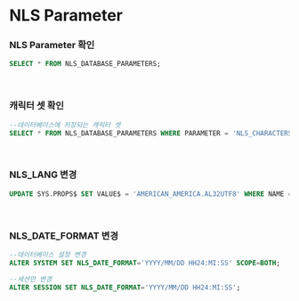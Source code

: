 NLS Parameter
===

### NLS Parameter 확인
```sql
SELECT * FROM NLS_DATABASE_PARAMETERS;
```

<br>

### 캐릭터 셋 확인
```sql
--데이터베이스에 저장되는 캐릭터 셋
SELECT * FROM NLS_DATABASE_PARAMETERS WHERE PARAMETER = 'NLS_CHARACTERSET';
```

<br>

### NLS_LANG 변경
```sql
UPDATE SYS.PROPS$ SET VALUE$ = 'AMERICAN_AMERICA.AL32UTF8' WHERE NAME = 'NLS_LANGUAGE';
```

<br>

### NLS_DATE_FORMAT 변경
```sql
--데이터베이스 설정 변경
ALTER SYSTEM SET NLS_DATE_FORMAT='YYYY/MM/DD HH24:MI:SS' SCOPE=BOTH;

--세션만 변경
ALTER SESSION SET NLS_DATE_FORMAT='YYYY/MM/DD HH24:MI:SS';
```

<br>

###




